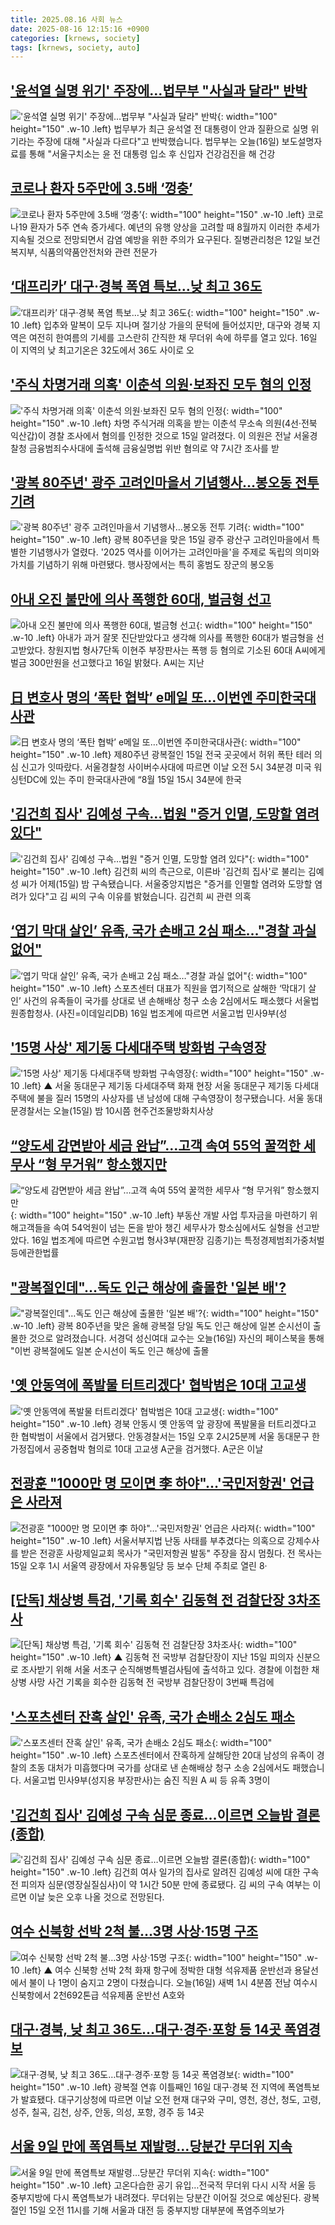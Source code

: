 ```yaml
---
title: 2025.08.16 사회 뉴스
date: 2025-08-16 12:15:16 +0900
categories: [krnews, society]
tags: [krnews, society, auto]
---
```

## ['윤석열 실명 위기' 주장에…법무부 "사실과 달라" 반박](https://n.news.naver.com/mnews/article/437/0000452979)

!['윤석열 실명 위기' 주장에…법무부 "사실과 달라" 반박](https://mimgnews.pstatic.net/image/origin/437/2025/08/16/452979.jpg?type=nf220_150){: width="100" height="150" .w-10 .left}
법무부가 최근 윤석열 전 대통령이 안과 질환으로 실명 위기라는 주장에 대해 "사실과 다르다"고 반박했습니다. 법무부는 오늘(16일) 보도설명자료를 통해 "서울구치소는 윤 전 대통령 입소 후 신입자 건강검진을 해 건강

## [코로나 환자 5주만에 3.5배 ‘껑충’](https://n.news.naver.com/mnews/article/662/0000075592)

![코로나 환자 5주만에 3.5배 ‘껑충’](https://mimgnews.pstatic.net/image/origin/662/2025/08/15/75592.jpg?type=nf220_150){: width="100" height="150" .w-10 .left}
코로나19 환자가 5주 연속 증가세다. 예년의 유행 양상을 고려할 때 8월까지 이러한 추세가 지속될 것으로 전망되면서 감염 예방을 위한 주의가 요구된다. 질병관리청은 12일 보건복지부, 식품의약품안전처와 관련 전문가

## [‘대프리카’ 대구·경북 폭염 특보…낮 최고 36도](https://n.news.naver.com/mnews/article/029/0002975553)

![‘대프리카’ 대구·경북 폭염 특보…낮 최고 36도](https://mimgnews.pstatic.net/image/origin/029/2025/08/16/2975553.jpg?type=nf220_150){: width="100" height="150" .w-10 .left}
입추와 말복이 모두 지나며 절기상 가을의 문턱에 들어섰지만, 대구와 경북 지역은 여전히 한여름의 기세를 고스란히 간직한 채 무더위 속에 하루를 열고 있다. 16일 이 지역의 낮 최고기온은 32도에서 36도 사이로 오

## ['주식 차명거래 의혹' 이춘석 의원·보좌진 모두 혐의 인정](https://n.news.naver.com/mnews/article/421/0008430692)

!['주식 차명거래 의혹' 이춘석 의원·보좌진 모두 혐의 인정](https://mimgnews.pstatic.net/image/origin/421/2025/08/15/8430692.jpg?type=nf220_150){: width="100" height="150" .w-10 .left}
차명 주식거래 의혹을 받는 이춘석 무소속 의원(4선·전북 익산갑)이 경찰 조사에서 혐의를 인정한 것으로 15일 알려졌다. 이 의원은 전날 서울경찰청 금융범죄수사대에 출석해 금융실명법 위반 혐의로 약 7시간 조사를 받

## ['광복 80주년' 광주 고려인마을서 기념행사…봉오동 전투 기려](https://n.news.naver.com/mnews/article/001/0015568313)

!['광복 80주년' 광주 고려인마을서 기념행사…봉오동 전투 기려](https://mimgnews.pstatic.net/image/origin/001/2025/08/15/15568313.jpg?type=nf220_150){: width="100" height="150" .w-10 .left}
광복 80주년을 맞은 15일 광주 광산구 고려인마을에서 특별한 기념행사가 열렸다. '2025 역사를 이어가는 고려인마을'을 주제로 독립의 의미와 가치를 기념하기 위해 마련됐다. 행사장에서는 특히 홍범도 장군의 봉오동

## [아내 오진 불만에 의사 폭행한 60대, 벌금형 선고](https://n.news.naver.com/mnews/article/654/0000137033)

![아내 오진 불만에 의사 폭행한 60대, 벌금형 선고](https://mimgnews.pstatic.net/image/origin/654/2025/08/16/137033.jpg?type=nf220_150){: width="100" height="150" .w-10 .left}
아내가 과거 잘못 진단받았다고 생각해 의사를 폭행한 60대가 벌금형을 선고받았다. 창원지법 형사7단독 이현주 부장판사는 폭행 등 혐의로 기소된 60대 A씨에게 벌금 300만원을 선고했다고 16일 밝혔다. A씨는 지난

## [日 변호사 명의 ‘폭탄 협박’ e메일 또…이번엔 주미한국대사관](https://n.news.naver.com/mnews/article/020/0003654481)

![日 변호사 명의 ‘폭탄 협박’ e메일 또…이번엔 주미한국대사관](https://mimgnews.pstatic.net/image/origin/020/2025/08/15/3654481.jpg?type=nf220_150){: width="100" height="150" .w-10 .left}
제80주년 광복절인 15일 전국 곳곳에서 허위 폭탄 테러 의심 신고가 잇따랐다. 서울경찰청 사이버수사대에 따르면 이날 오전 5시 34분경 미국 워싱턴DC에 있는 주미 한국대사관에 “8월 15일 15시 34분에 한국

## ['김건희 집사' 김예성 구속…법원 "증거 인멸, 도망할 염려 있다"](https://n.news.naver.com/mnews/article/437/0000452968)

!['김건희 집사' 김예성 구속…법원 "증거 인멸, 도망할 염려 있다"](https://mimgnews.pstatic.net/image/origin/437/2025/08/16/452968.jpg?type=nf220_150){: width="100" height="150" .w-10 .left}
김건희 씨의 측근으로, 이른바 '김건희 집사'로 불리는 김예성 씨가 어제(15일) 밤 구속됐습니다. 서울중앙지법은 "증거를 인멸할 염려와 도망할 염려가 있다"고 김 씨의 구속 이유를 밝혔습니다. 김건희 씨 관련 의혹

## [‘엽기 막대 살인’ 유족, 국가 손배고 2심 패소…"경찰 과실 없어"](https://n.news.naver.com/mnews/article/018/0006091243)

![‘엽기 막대 살인’ 유족, 국가 손배고 2심 패소…"경찰 과실 없어"](https://mimgnews.pstatic.net/image/origin/018/2025/08/16/6091243.jpg?type=nf220_150){: width="100" height="150" .w-10 .left}
스포츠센터 대표가 직원을 엽기적으로 살해한 ‘막대기 살인’ 사건의 유족들이 국가를 상대로 낸 손해배상 청구 소송 2심에서도 패소했다 서울법원종합청사. (사진=이데일리DB) 16일 법조계에 따르면 서울고법 민사9부(성

## ['15명 사상' 제기동 다세대주택 방화범 구속영장](https://n.news.naver.com/mnews/article/055/0001284313)

!['15명 사상' 제기동 다세대주택 방화범 구속영장](https://mimgnews.pstatic.net/image/origin/055/2025/08/16/1284313.jpg?type=nf220_150){: width="100" height="150" .w-10 .left}
▲ 서울 동대문구 제기동 다세대주택 화재 현장 서울 동대문구 제기동 다세대주택에 불을 질러 15명의 사상자를 낸 남성에 대해 구속영장이 청구됐습니다. 서울 동대문경찰서는 오늘(15일) 밤 10시쯤 현주건조물방화치사상

## [“양도세 감면받아 세금 완납”…고객 속여 55억 꿀꺽한 세무사 “형 무거워” 항소했지만](https://n.news.naver.com/mnews/article/009/0005542281)

![“양도세 감면받아 세금 완납”…고객 속여 55억 꿀꺽한 세무사 “형 무거워” 항소했지만](https://mimgnews.pstatic.net/image/origin/009/2025/08/16/5542281.jpg?type=nf220_150){: width="100" height="150" .w-10 .left}
부동산 개발 사업 투자금을 마련하기 위해고객들을 속여 54억원이 넘는 돈을 받아 챙긴 세무사가 항소심에서도 실형을 선고받았다. 16일 법조계에 따르면 수원고법 형사3부(재판장 김종기)는 특정경제범죄가중처벌등에관한법률

## ["광복절인데"…독도 인근 해상에 출몰한 '일본 배'?](https://n.news.naver.com/mnews/article/057/0001902668)

!["광복절인데"…독도 인근 해상에 출몰한 '일본 배'?](https://mimgnews.pstatic.net/image/origin/057/2025/08/16/1902668.jpg?type=nf220_150){: width="100" height="150" .w-10 .left}
광복 80주년을 맞은 올해 광복절 당일 독도 인근 해상에 일본 순시선이 출몰한 것으로 알려졌습니다. 서경덕 성신여대 교수는 오늘(16일) 자신의 페이스북을 통해 "이번 광복절에도 일본 순시선이 독도 인근 해상에 출몰

## ['옛 안동역에 폭발물 터트리겠다' 협박범은 10대 고교생](https://n.news.naver.com/mnews/article/119/0002991479)

!['옛 안동역에 폭발물 터트리겠다' 협박범은 10대 고교생](https://mimgnews.pstatic.net/image/origin/119/2025/08/15/2991479.jpg?type=nf220_150){: width="100" height="150" .w-10 .left}
경북 안동시 옛 안동역 앞 광장에 폭발물을 터트리겠다고 한 협박범이 서울에서 검거됐다. 안동경찰서는 15일 오후 2시25분께 서울 동대문구 한 가정집에서 공중협박 혐의로 10대 고교생 A군을 검거했다. A군은 이날

## [전광훈 "1000만 명 모이면 李 하야"…'국민저항권' 언급은 사라져](https://n.news.naver.com/mnews/article/421/0008430611)

![전광훈 "1000만 명 모이면 李 하야"…'국민저항권' 언급은 사라져](https://mimgnews.pstatic.net/image/origin/421/2025/08/15/8430611.jpg?type=nf220_150){: width="100" height="150" .w-10 .left}
서울서부지법 난동 사태를 부추겼다는 의혹으로 강제수사를 받은 전광훈 사랑제일교회 목사가 "국민저항권 발동" 주장을 잠시 멈췄다. 전 목사는 15일 오후 1시 서울역 광장에서 자유통일당 등 보수 단체 주최로 열린 8·

## [[단독] 채상병 특검, '기록 회수' 김동혁 전 검찰단장 3차조사](https://n.news.naver.com/mnews/article/055/0001284308)

![[단독] 채상병 특검, '기록 회수' 김동혁 전 검찰단장 3차조사](https://mimgnews.pstatic.net/image/origin/055/2025/08/16/1284308.jpg?type=nf220_150){: width="100" height="150" .w-10 .left}
▲ 김동혁 전 국방부 검찰단장이 지난 15일 피의자 신분으로 조사받기 위해 서울 서초구 순직해병특별검사팀에 출석하고 있다. 경찰에 이첩한 채 상병 사망 사건 기록을 회수한 김동혁 전 국방부 검찰단장이 3번째 특검에

## ['스포츠센터 잔혹 살인' 유족, 국가 손배소 2심도 패소](https://n.news.naver.com/mnews/article/055/0001284295)

!['스포츠센터 잔혹 살인' 유족, 국가 손배소 2심도 패소](https://mimgnews.pstatic.net/image/origin/055/2025/08/16/1284295.jpg?type=nf220_150){: width="100" height="150" .w-10 .left}
스포츠센터에서 잔혹하게 살해당한 20대 남성의 유족이 경찰의 초동 대처가 미흡했다며 국가를 상대로 낸 손해배상 청구 소송 2심에서도 패했습니다. 서울고법 민사9부(성지용 부장판사)는 숨진 직원 A 씨 등 유족 3명이

## ['김건희 집사' 김예성 구속 심문 종료…이르면 오늘밤 결론(종합)](https://n.news.naver.com/mnews/article/421/0008430591)

!['김건희 집사' 김예성 구속 심문 종료…이르면 오늘밤 결론(종합)](https://mimgnews.pstatic.net/image/origin/421/2025/08/15/8430591.jpg?type=nf220_150){: width="100" height="150" .w-10 .left}
김건희 여사 일가의 집사로 알려진 김예성 씨에 대한 구속 전 피의자 심문(영장실질심사)이 약 1시간 50분 만에 종료됐다. 김 씨의 구속 여부는 이르면 이날 늦은 오후 나올 것으로 전망된다.

## [여수 신북항 선박 2척 불…3명 사상·15명 구조](https://n.news.naver.com/mnews/article/055/0001284299)

![여수 신북항 선박 2척 불…3명 사상·15명 구조](https://mimgnews.pstatic.net/image/origin/055/2025/08/16/1284299.jpg?type=nf220_150){: width="100" height="150" .w-10 .left}
▲ 여수 신북항 선박 2척 화재 항구에 정박한 대형 석유제품 운반선과 용달선에서 불이 나 1명이 숨지고 2명이 다쳤습니다. 오늘(16일) 새벽 1시 4분쯤 전남 여수시 신북항에서 2천692톤급 석유제품 운반선 A호와

## [대구·경북, 낮 최고 36도…대구·경주·포항 등 14곳 폭염경보](https://n.news.naver.com/mnews/article/421/0008430827)

![대구·경북, 낮 최고 36도…대구·경주·포항 등 14곳 폭염경보](https://mimgnews.pstatic.net/image/origin/421/2025/08/16/8430827.jpg?type=nf220_150){: width="100" height="150" .w-10 .left}
광복절 연휴 이틀째인 16일 대구·경북 전 지역에 폭염특보가 발효됐다. 대구기상청에 따르면 이날 오전 현재 대구와 구미, 영천, 경산, 청도, 고령, 성주, 칠곡, 김천, 상주, 안동, 의성, 포항, 경주 등 14곳

## [서울 9일 만에 폭염특보 재발령…당분간 무더위 지속](https://n.news.naver.com/mnews/article/001/0015568283)

![서울 9일 만에 폭염특보 재발령…당분간 무더위 지속](https://mimgnews.pstatic.net/image/origin/001/2025/08/15/15568283.jpg?type=nf220_150){: width="100" height="150" .w-10 .left}
고온다습한 공기 유입…전국적 무더위 다시 시작 서울 등 중부지방에 다시 폭염특보가 내려졌다. 무더위는 당분간 이어질 것으로 예상된다. 광복절인 15일 오전 11시를 기해 서울과 대전 등 중부지방 대부분에 폭염주의보가

